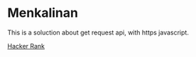 # Menkalinan
This is a soluction about get request api, with https javascript.

[Hacker Rank](https://www.hackerrank.com/work/apidocs#!/Introduction/options_intro_api)
